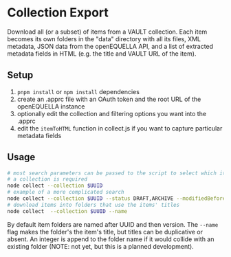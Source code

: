 # Collection Export

Download all (or a subset) of items from a VAULT collection. Each item becomes its own folders in the "data" directory with all its files, XML metadata, JSON data from the openEQUELLA API, and a list of extracted metadata fields in HTML (e.g. the title and VAULT URL of the item).

## Setup

1. `pnpm install` or `npm install` dependencies
2. create an .apprc file with an OAuth token and the root URL of the openEQUELLA instance
3. optionally edit the collection and filtering options you want into the .apprc
4. edit the `itemToHTML` function in collect.js if you want to capture particular metadata fields

## Usage

```sh
# most search parameters can be passed to the script to select which items
# a collection is required
node collect --collection $UUID
# example of a more complicated search
node collect --collection $UUID --status DRAFT,ARCHIVE --modifiedBefore 2020-01-01
# download items into folders that use the items' titles
node collect  --collection $UUID --name
```

By default item folders are named after UUID and then version. The `--name` flag makes the folder's the item's title, but titles can be duplicative or absent. An integer is append to the folder name if it would collide with an existing folder (NOTE: not yet, but this is a planned development).
